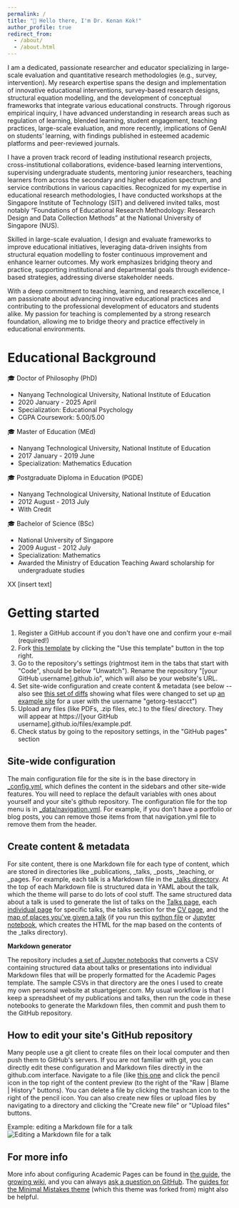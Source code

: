 ```yaml
---
permalink: /
title: "👋 Hello there, I'm Dr. Kenan Kok!"
author_profile: true
redirect_from: 
  - /about/
  - /about.html
---
```


I am a dedicated, passionate researcher and educator specializing in large-scale evaluation and quantitative research methodologies (e.g., survey, intervention). My research expertise spans the design and implementation of innovative educational interventions, survey-based research designs, structural equation modelling, and the development of conceptual frameworks that integrate various educational constructs. Through rigorous empirical inquiry, I have advanced understanding in research areas such as regulation of learning, blended learning, student engagement, teaching practices, large-scale evaluation, and more recently, implications of GenAI on students’ learning, with findings published in esteemed academic platforms and peer-reviewed journals.

I have a proven track record of leading institutional research projects, cross-institutional collaborations, evidence-based learning interventions, supervising undergraduate students, mentoring junior researchers, teaching learners from across the secondary and higher education spectrum, and service contributions in various capacities. Recognized for my expertise in educational research methodologies, I have conducted workshops at the Singapore Institute of Technology (SIT) and delivered invited talks, most notably “Foundations of Educational Research Methodology: Research Design and Data Collection Methods” at the National University of Singapore (NUS).

Skilled in large-scale evaluation, I design and evaluate frameworks to improve educational initiatives, leveraging data-driven insights from structural equation modelling to foster continuous improvement and enhance learner outcomes. My work emphasizes bridging theory and practice, supporting institutional and departmental goals through evidence-based strategies, addressing diverse stakeholder needs.

With a deep commitment to teaching, learning, and research excellence, I am passionate about advancing innovative educational practices and contributing to the professional development of educators and students alike. My passion for teaching is complemented by a strong research foundation, allowing me to bridge theory and practice effectively in educational environments.

Educational Background
======
🎓 Doctor of Philosophy (PhD)
- Nanyang Technological University, National Institute of Education
- 2020 January - 2025 April
- Specialization: Educational Psychology
- CGPA Coursework: 5.00/5.00

🎓 Master of Education (MEd)
- Nanyang Technological University, National Institute of Education
- 2017 January - 2019 June
- Specialization: Mathematics Education

🎓 Postgraduate Diploma in Education (PGDE)
- Nanyang Technological University, National Institute of Education
- 2012 August - 2013 July
- With Credit

🎓 Bachelor of Science (BSc)
- National University of Singapore
- 2009 August - 2012 July
- Specialization: Mathematics
- Awarded the Ministry of Education Teaching Award scholarship for undergraduate studies

XX [insert text]

Getting started
======
1. Register a GitHub account if you don't have one and confirm your e-mail (required!)
1. Fork [this template](https://github.com/academicpages/academicpages.github.io) by clicking the "Use this template" button in the top right. 
1. Go to the repository's settings (rightmost item in the tabs that start with "Code", should be below "Unwatch"). Rename the repository "[your GitHub username].github.io", which will also be your website's URL.
1. Set site-wide configuration and create content & metadata (see below -- also see [this set of diffs](http://archive.is/3TPas) showing what files were changed to set up [an example site](https://getorg-testacct.github.io) for a user with the username "getorg-testacct")
1. Upload any files (like PDFs, .zip files, etc.) to the files/ directory. They will appear at https://[your GitHub username].github.io/files/example.pdf.  
1. Check status by going to the repository settings, in the "GitHub pages" section

Site-wide configuration
------
The main configuration file for the site is in the base directory in [_config.yml](https://github.com/academicpages/academicpages.github.io/blob/master/_config.yml), which defines the content in the sidebars and other site-wide features. You will need to replace the default variables with ones about yourself and your site's github repository. The configuration file for the top menu is in [_data/navigation.yml](https://github.com/academicpages/academicpages.github.io/blob/master/_data/navigation.yml). For example, if you don't have a portfolio or blog posts, you can remove those items from that navigation.yml file to remove them from the header. 

Create content & metadata
------
For site content, there is one Markdown file for each type of content, which are stored in directories like _publications, _talks, _posts, _teaching, or _pages. For example, each talk is a Markdown file in the [_talks directory](https://github.com/academicpages/academicpages.github.io/tree/master/_talks). At the top of each Markdown file is structured data in YAML about the talk, which the theme will parse to do lots of cool stuff. The same structured data about a talk is used to generate the list of talks on the [Talks page](https://academicpages.github.io/talks), each [individual page](https://academicpages.github.io/talks/2012-03-01-talk-1) for specific talks, the talks section for the [CV page](https://academicpages.github.io/cv), and the [map of places you've given a talk](https://academicpages.github.io/talkmap.html) (if you run this [python file](https://github.com/academicpages/academicpages.github.io/blob/master/talkmap.py) or [Jupyter notebook](https://github.com/academicpages/academicpages.github.io/blob/master/talkmap.ipynb), which creates the HTML for the map based on the contents of the _talks directory).

**Markdown generator**

The repository includes [a set of Jupyter notebooks](https://github.com/academicpages/academicpages.github.io/tree/master/markdown_generator
) that converts a CSV containing structured data about talks or presentations into individual Markdown files that will be properly formatted for the Academic Pages template. The sample CSVs in that directory are the ones I used to create my own personal website at stuartgeiger.com. My usual workflow is that I keep a spreadsheet of my publications and talks, then run the code in these notebooks to generate the Markdown files, then commit and push them to the GitHub repository.

How to edit your site's GitHub repository
------
Many people use a git client to create files on their local computer and then push them to GitHub's servers. If you are not familiar with git, you can directly edit these configuration and Markdown files directly in the github.com interface. Navigate to a file (like [this one](https://github.com/academicpages/academicpages.github.io/blob/master/_talks/2012-03-01-talk-1.md) and click the pencil icon in the top right of the content preview (to the right of the "Raw | Blame | History" buttons). You can delete a file by clicking the trashcan icon to the right of the pencil icon. You can also create new files or upload files by navigating to a directory and clicking the "Create new file" or "Upload files" buttons. 

Example: editing a Markdown file for a talk
![Editing a Markdown file for a talk](/images/editing-talk.png)

For more info
------
More info about configuring Academic Pages can be found in [the guide](https://academicpages.github.io/markdown/), the [growing wiki](https://github.com/academicpages/academicpages.github.io/wiki), and you can always [ask a question on GitHub](https://github.com/academicpages/academicpages.github.io/discussions). The [guides for the Minimal Mistakes theme](https://mmistakes.github.io/minimal-mistakes/docs/configuration/) (which this theme was forked from) might also be helpful.
